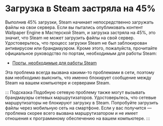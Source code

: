 # Загрузка в Steam застряла на 45%

Выполнив 45% загрузки, Steam начинает непосредственно загружать файлы на свои сервера. Если вы пытались опубликовать контент Wallpaper Engine в Мастерской Steam, и загрузка застряла на 45%, это значит, что Steam не может загрузить файлы на свой сервер. Удостоверьтесь, что процесс загрузки Steam не был заблокирован антивирусом или брандмауэром. Кроме этого, пожалуйста, прочитайте официальное руководство по портам, необходимым для работы Steam:

* [Порты, необходимые для работы Steam](https://support.steampowered.com/kb_article.php?ref=8571-GLVN-8711)

Эта проблема всегда вызвана какими-то проблемами в сети, поэтому вам необходимо выяснить, что именно блокирует сообщение между Steam на вашем компьютере и серверами Steam.

::: Подсказка Подобную сетевую проблему также могут вызывать брандмауэры сетевых маршрутизаторов. Удостоверьтесь, что сетевые маршрутизаторы не блокируют загрузку в Steam. Попробуйте загрузить файлы через мобильную сеть на смартфоне. Если у вас получится — проблема скорее всего вызвана маршрутизатором и не имеет отношения к программному обеспечению на вашем компьютере.
:::